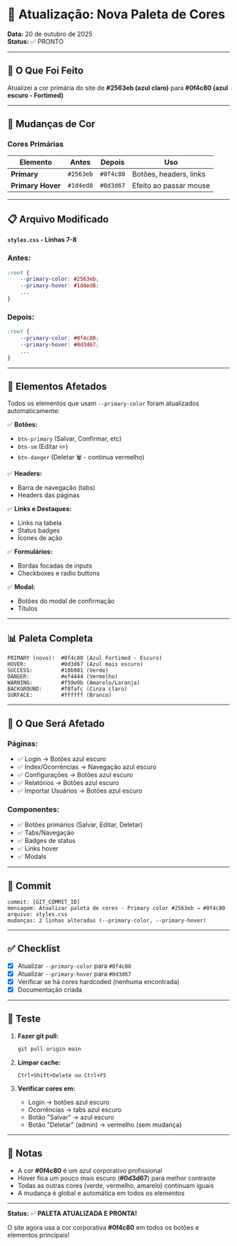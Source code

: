 # 🎨 Atualização: Nova Paleta de Cores

**Data:** 20 de outubro de 2025  
**Status:** ✅ PRONTO

---

## 🎯 O Que Foi Feito

Atualizei a cor primária do site de **#2563eb (azul claro)** para **#0f4c80 (azul escuro - Fortimed)**

---

## 🎨 Mudanças de Cor

### Cores Primárias

| Elemento | Antes | Depois | Uso |
|----------|-------|--------|-----|
| **Primary** | `#2563eb` | `#0f4c80` | Botões, headers, links |
| **Primary Hover** | `#1d4ed8` | `#0d3d67` | Efeito ao passar mouse |

---

## 📋 Arquivo Modificado

**`styles.css` - Linhas 7-8**

### Antes:
```css
:root {
    --primary-color: #2563eb;
    --primary-hover: #1d4ed8;
    ...
}
```

### Depois:
```css
:root {
    --primary-color: #0f4c80;
    --primary-hover: #0d3d67;
    ...
}
```

---

## 🎨 Elementos Afetados

Todos os elementos que usam `--primary-color` foram atualizados automaticamente:

✅ **Botões:**
- `btn-primary` (Salvar, Confirmar, etc)
- `btn-sm` (Editar ✏️)
- `btn-danger` (Deletar 🗑️ - continua vermelho)

✅ **Headers:**
- Barra de navegação (tabs)
- Headers das páginas

✅ **Links e Destaques:**
- Links na tabela
- Status badges
- Ícones de ação

✅ **Formulários:**
- Bordas focadas de inputs
- Checkboxes e radio buttons

✅ **Modal:**
- Botões do modal de confirmação
- Títulos

---

## 📊 Paleta Completa

```
PRIMARY (novo):  #0f4c80 (Azul Fortimed - Escuro)
HOVER:           #0d3d67 (Azul mais escuro)
SUCCESS:         #10b981 (Verde)
DANGER:          #ef4444 (Vermelho)
WARNING:         #f59e0b (Amarelo/Laranja)
BACKGROUND:      #f8fafc (Cinza claro)
SURFACE:         #ffffff (Branco)
```

---

## 🧪 O Que Será Afetado

### Páginas:
- ✅ Login → Botões azul escuro
- ✅ Index/Ocorrências → Navegação azul escuro
- ✅ Configurações → Botões azul escuro
- ✅ Relatórios → Botões azul escuro
- ✅ Importar Usuários → Botões azul escuro

### Componentes:
- ✅ Botões primários (Salvar, Editar, Deletar)
- ✅ Tabs/Navegação
- ✅ Badges de status
- ✅ Links hover
- ✅ Modals

---

## 🚀 Commit

```
commit: [GIT_COMMIT_ID]
mensagem: Atualizar paleta de cores - Primary color #2563eb → #0f4c80
arquivo: styles.css
mudanças: 2 linhas alteradas (--primary-color, --primary-hover)
```

---

## ✅ Checklist

- [x] Atualizar `--primary-color` para `#0f4c80`
- [x] Atualizar `--primary-hover` para `#0d3d67`
- [x] Verificar se há cores hardcoded (nenhuma encontrada)
- [x] Documentação criada

---

## 🧪 Teste

1. **Fazer git pull:**
   ```powershell
   git pull origin main
   ```

2. **Limpar cache:**
   ```
   Ctrl+Shift+Delete ou Ctrl+F5
   ```

3. **Verificar cores em:**
   - Login → botões azul escuro
   - Ocorrências → tabs azul escuro
   - Botão "Salvar" → azul escuro
   - Botão "Deletar" (admin) → vermelho (sem mudança)

---

## 📝 Notas

- A cor **#0f4c80** é um azul corporativo profissional
- Hover fica um pouco mais escuro (**#0d3d67**) para melhor contraste
- Todas as outras cores (verde, vermelho, amarelo) continuam iguais
- A mudança é global e automática em todos os elementos

---

**Status:** ✅ **PALETA ATUALIZADA E PRONTA!**

O site agora usa a cor corporativa **#0f4c80** em todos os botões e elementos principais!
